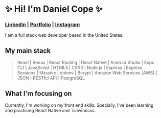 # ✨ Hi! I'm Daniel Cope ✨ 
### <a href="https://www.linkedin.com/in/danielacope/" target="_blank" rel="noreferrer noopener" >LinkedIn</a> | <a href="https://www.danielcopedev.com/" target="_blank" rel="noreferrer noopener">Portfolio</a> | <a href="https://www.instagram.com/daniel_ashton_cope/" target="_blank" rel="noreferrer noopener">Instagram</a>


I am a full stack web developer based in the United States.

## My main stack
> React | Redux | React Routing | React Native | Android Studio | Expo CLI | JavaScript | HTML5 | CSS3 | Node.js | Express | Express Sessions | Massive | dotenv | Bcrypt | Amazon Web Services (AWS) | JSON | RESTful API | PostgreSQL

## What I'm focusing on

Currently, I'm working on my front end skills. Specially, I've been learning and practicing React Native and Tailwindcss. <br/>




<!--
**danielcope/danielcope** is a ✨ _special_ ✨ repository because its `README.md` (this file) appears on your GitHub profile.

Here are some ideas to get you started:

- 🔭 I’m currently working on ...
- 🌱 I’m currently learning ...
- 👯 I’m looking to collaborate on ...
- 🤔 I’m looking for help with ...
- 💬 Ask me about ...
- 📫 How to reach me: ...
- 😄 Pronouns: ...
- ⚡ Fun fact: ...
-->

